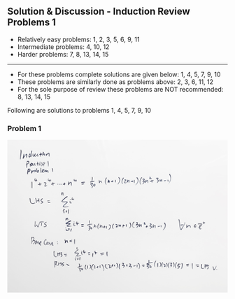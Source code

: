## Solution & Discussion - Induction Review Problems 1

- Relatively easy problems: 1, 2, 3, 5, 6, 9, 11
- Intermediate problems: 4, 10, 12
- Harder problems: 7, 8, 13, 14, 15

---

- For these problems complete solutions are given below: 1, 4, 5, 7, 9, 10
- These problems are similarly done as problems above: 2, 3, 6, 11, 12
- For the sole purpose of review these problems are NOT recommended: 8, 13, 14, 15

Following are solutions to problems 1, 4, 5, 7, 9, 10

### Problem 1

![Image Broken](./assets/F18-review-induction-sol/1.1.jpg)
